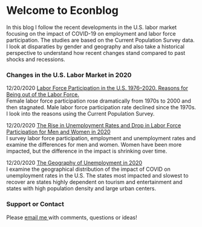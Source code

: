 # Welcome to Econblog

In this blog I follow the recent developments in the U.S. labor market focusing on the impact of COVID-19 on employment and labor force participation. The studies are based on the Current Population Survey data. I look at disparaties by gender and geography and also take a historical perspective to understand how recent changes stand compared to past shocks and recessions. 

### Changes in the U.S. Labor Market in 2020

12/20/2020 [Labor Force Participation in the U.S. 1976⁠–⁠2020. Reasons for Being out of the Labor Force.](https://rpubs.com/elenas70/labor_force_participation_US_history)
<br />Female labor force participation rose dramatically from 1970s to 2000 and then stagnated. Male labor force participation rate declined since the 1970s. I look into the reasons using the Current Population Survey.

12/20/2020 [The Rise in Unemployment Rates and Drop in Labor Force Participation for Men and Women in 2020](https://rpubs.com/elenas70/labormarket2020part1)
<br />I survey labor force participation, employment and unemployment rates and examine the differences for men and women. Women have been more impacted, but the difference in the impact is shrinking over time.
 
12/20/2020 [The Geography of Unemployment in 2020](https://rpubs.com/elenas70/labormarket2020part2)
<br />I examine the geographical distribution of the impact of COVID on unemployment rates in the U.S. The states most impacted and slowest to recover are states highly dependent on tourism and entertainment and states with high population density and large urban centers. 

### Support or Contact

Please <a href = "mailto: abc@example.com"> email me </a> with comments, questions or ideas! 

